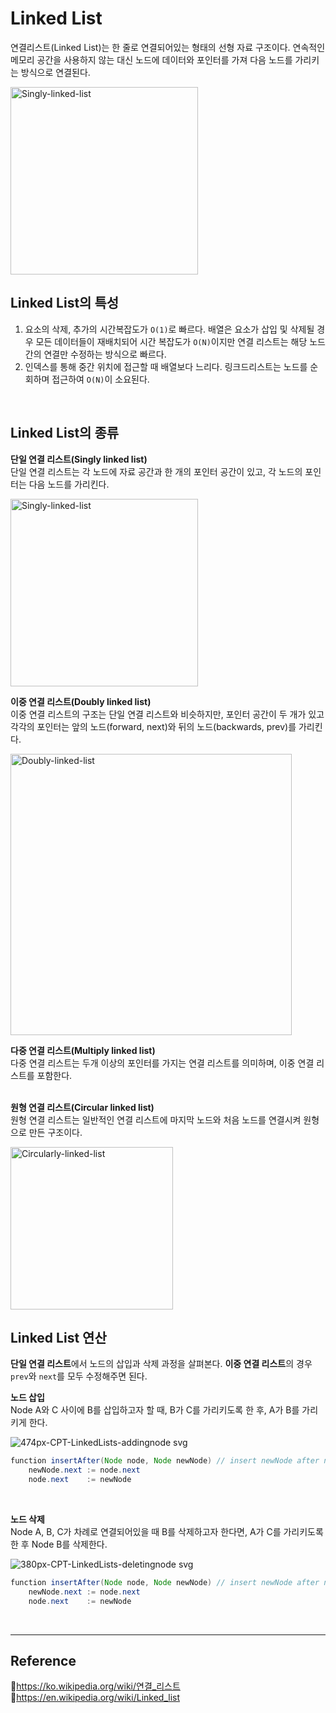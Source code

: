 # Linked List

연결리스트(Linked List)는 한 줄로 연결되어있는 형태의 선형 자료 구조이다. 연속적인 메모리 공간을 사용하지 않는 대신 노드에 데이터와 포인터를 가져 다음 노드를 가리키는 방식으로 연결된다.

<img src="https://user-images.githubusercontent.com/66757141/208934650-d3ecb919-290a-4c58-b0a0-06ea8dfa13aa.png" alt="Singly-linked-list" width="300px" />

<br/>

## Linked List의 특성

1. 요소의 삭제, 추가의 시간복잡도가 `O(1)`로 빠르다. 배열은 요소가 삽입 및 삭제될 경우 모든 데이터들이 재배치되어 시간 복잡도가 `O(N)`이지만 연결 리스트는 해당 노드간의 연결만 수정하는 방식으로 빠르다.
2. 인덱스를 통해 중간 위치에 접근할 때 배열보다 느리다. 링크드리스트는 노드를 순회하며 접근하여 `O(N)`이 소요된다.

<br/>

## Linked List의 종류

**단일 연결 리스트(Singly linked list)**  
단일 연결 리스트는 각 노드에 자료 공간과 한 개의 포인터 공간이 있고, 각 노드의 포인터는 다음 노드를 가리킨다.

<img src="https://user-images.githubusercontent.com/66757141/208934650-d3ecb919-290a-4c58-b0a0-06ea8dfa13aa.png" alt="Singly-linked-list" width="300px" />
<br/>

**이중 연결 리스트(Doubly linked list)**  
이중 연결 리스트의 구조는 단일 연결 리스트와 비슷하지만, 포인터 공간이 두 개가 있고 각각의 포인터는 앞의 노드(forward, next)와 뒤의 노드(backwards, prev)를 가리킨다.

<img src="https://user-images.githubusercontent.com/66757141/208934722-7824ebde-cf13-4e58-8e25-10f1df7a9ae2.png" alt="Doubly-linked-list" width="450px" />
<br/>

**다중 연결 리스트(Multiply linked list)**  
다중 연결 리스트는 두개 이상의 포인터를 가지는 연결 리스트를 의미하며, 이중 연결 리스트를 포함한다.  
<br/>

**원형 연결 리스트(Circular linked list)**  
원형 연결 리스트는 일반적인 연결 리스트에 마지막 노드와 처음 노드를 연결시켜 원형으로 만든 구조이다.

<img src="https://user-images.githubusercontent.com/66757141/208934749-280d70f4-1ba4-48fc-9543-403d82dd0ddb.png" alt="Circularly-linked-list" width="260x" />
<br/>

## Linked List 연산

**단일 연결 리스트**에서 노드의 삽입과 삭제 과정을 살펴본다. **이중 연결 리스트**의 경우 `prev`와 `next`를 모두 수정해주면 된다.

**노드 삽입**  
Node A와 C 사이에 B를 삽입하고자 할 때, B가 C를 가리키도록 한 후, A가 B를 가리키게 한다.

![474px-CPT-LinkedLists-addingnode svg](https://user-images.githubusercontent.com/66757141/208935569-6ede4e92-a6c8-4afd-a815-4364d669917c.png)

```java
function insertAfter(Node node, Node newNode) // insert newNode after node
    newNode.next := node.next
    node.next    := newNode
```

<br/>

**노드 삭제**  
Node A, B, C가 차례로 연결되어있을 때 B를 삭제하고자 한다면, A가 C를 가리키도록 한 후 Node B를 삭제한다.

![380px-CPT-LinkedLists-deletingnode svg](https://user-images.githubusercontent.com/66757141/208935589-6820192b-90b0-4a3b-9790-6023abc38449.png)

```java
function insertAfter(Node node, Node newNode) // insert newNode after node
    newNode.next := node.next
    node.next    := newNode
```

<br/>

---

## Reference

📄https://ko.wikipedia.org/wiki/연결_리스트  
📄https://en.wikipedia.org/wiki/Linked_list
